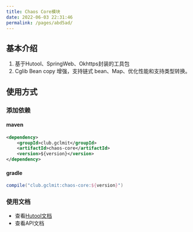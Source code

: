 ```yaml
---
title: Chaos Core模块
date: 2022-06-03 22:31:46
permalink: /pages/abd5ad/
---
```


## 基本介绍

1. 基于Hutool、SpringWeb、Okhttps封装的工具包
2. Cglib Bean copy 增强，支持链式 bean、Map、优化性能和支持类型转换。

## 使用方式

### 添加依赖

#### maven

```xml
<dependency>
    <groupId>club.gclmit</groupId>
    <artifactId>chaos-core</artifactId>
    <version>${version}</version>
</dependency>
```

#### gradle

```groovy
compile("club.gclmit:chaos-core:${version}")
```
### 使用文档

- 查看[Hutool文档](https://hutool.cn/docs/#/)
- 查看API文档


